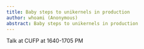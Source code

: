 ```yaml
---
title: Baby steps to unikernels in production
author: whoami (Anonymous)
abstract: Baby steps to unikernels in production
---
```


Talk at CUFP at 1640-1705 PM
